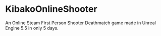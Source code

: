 # KibakoOnlineShooter
An Online Steam First Person Shooter Deathmatch game made in Unreal Engine 5.5 in only 5 days.
